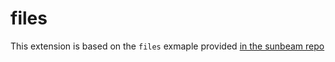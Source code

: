 # files

This extension is based on the `files` exmaple provided [in the sunbeam repo](https://github.com/pomdtr/sunbeam/tree/c1d479db4e83be553e015f1bdb372ad2c8bf85bc/docs/examples/file-browser)
